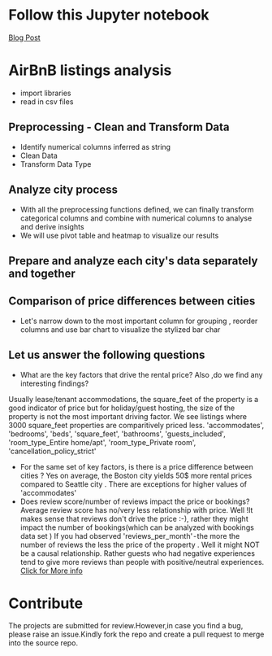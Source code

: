 # Follow this Jupyter notebook
[Blog Post](https://github.com/aravind-deva/Data-Science/blob/main/Blog%20Post/BlogPost.ipynb)

# AirBnB listings analysis
- import libraries
- read in csv files

## Preprocessing - Clean and Transform Data
- Identify numerical columns inferred as string
- Clean Data
- Transform Data Type

## Analyze city process
- With all the preprocessing functions defined, we can finally transform categorical columns and combine with numerical columns to analyse and derive insights 
- We will use pivot table and heatmap to visualize our results

## Prepare and analyze each city's data separately and together 

## Comparison of price differences between cities
- Let's narrow down to the most important column for grouping , reorder columns and use bar chart to visualize the stylized bar char

## Let us answer the following questions
- What are the key factors that drive the rental price? Also ,do we find any interesting findings?

Usually lease/tenant accommodations, the square_feet of the property is a good indicator of price but for holiday/guest hosting, the size of the property is not the most important driving factor. We see listings where 3000 square_feet properties are comparitively priced less.
'accommodates', 'bedrooms', 'beds', 'square_feet', 'bathrooms', 'guests_included', 'room_type_Entire home/apt', 'room_type_Private room', 'cancellation_policy_strict'
- For the same set of key factors, is there is a price difference between cities ?
Yes on average, the Boston city yields 50$ more rental prices compared to Seattle city . There are exceptions for higher values of 'accommodates' 
- Does review score/number of reviews impact the price or bookings?
Average review score has no/very less relationship with price. Well !It makes sense that reviews don't drive the price :-), rather they might impact the number of bookings(which can be analyzed with bookings data set )
If you had observed 'reviews_per_month' - the more the number of reviews the less the price of the property . Well it might NOT be a causal relationship. Rather guests who had negative experiences tend to give more reviews than people with positive/neutral experiences.
[Click for More info](https://aravind-deva.medium.com/what-drives-the-rental-price-of-homes-and-rooms-for-guest-accommodation-496d7726d20)

# Contribute
The projects are submitted for review.However,in case you find a bug, please raise an issue.Kindly fork the repo and create a pull request to merge into the source repo.
